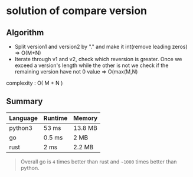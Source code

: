 # solution of compare version

## Algorithm

*  Split version1 and version2 by "." and make it int(remove leading zeros) => O(M+N)
* Iterate through v1 and v2, check which reversion is greater. Once we exceed a version's length while the other is not we check if the remaining version have not 0 value => O(max(M,N)

complexity : O( M + N )

## Summary

| Language | Runtime | Memory  |
| :--------| :------ | :------ |
| python3  | 53 ms | 13.8 MB |
| go       | 0.5 ms  | 2 MB  |
| rust     | 2 ms   | 2.2 MB  |

> Overall go is `4` times better than rust and `~1000` times better than python.
